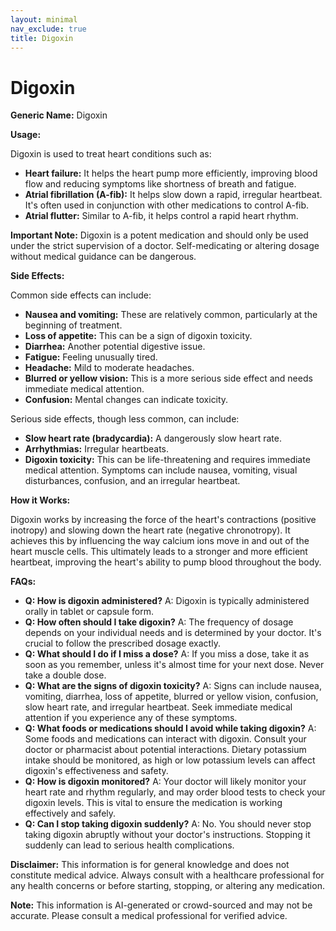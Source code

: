 ```yaml
---
layout: minimal
nav_exclude: true
title: Digoxin
---
```


# Digoxin

**Generic Name:** Digoxin

**Usage:**

Digoxin is used to treat heart conditions such as:

* **Heart failure:**  It helps the heart pump more efficiently, improving blood flow and reducing symptoms like shortness of breath and fatigue.
* **Atrial fibrillation (A-fib):** It helps slow down a rapid, irregular heartbeat.  It's often used in conjunction with other medications to control A-fib.
* **Atrial flutter:** Similar to A-fib, it helps control a rapid heart rhythm.

**Important Note:** Digoxin is a potent medication and should only be used under the strict supervision of a doctor.  Self-medicating or altering dosage without medical guidance can be dangerous.

**Side Effects:**

Common side effects can include:

* **Nausea and vomiting:** These are relatively common, particularly at the beginning of treatment.
* **Loss of appetite:**  This can be a sign of digoxin toxicity.
* **Diarrhea:**  Another potential digestive issue.
* **Fatigue:**  Feeling unusually tired.
* **Headache:**  Mild to moderate headaches.
* **Blurred or yellow vision:** This is a more serious side effect and needs immediate medical attention.
* **Confusion:** Mental changes can indicate toxicity.

Serious side effects, though less common, can include:

* **Slow heart rate (bradycardia):**  A dangerously slow heart rate.
* **Arrhythmias:** Irregular heartbeats.
* **Digoxin toxicity:** This can be life-threatening and requires immediate medical attention.  Symptoms can include nausea, vomiting, visual disturbances, confusion, and an irregular heartbeat.

**How it Works:**

Digoxin works by increasing the force of the heart's contractions (positive inotropy) and slowing down the heart rate (negative chronotropy). It achieves this by influencing the way calcium ions move in and out of the heart muscle cells.  This ultimately leads to a stronger and more efficient heartbeat, improving the heart's ability to pump blood throughout the body.


**FAQs:**

* **Q: How is digoxin administered?** A: Digoxin is typically administered orally in tablet or capsule form.
* **Q: How often should I take digoxin?** A: The frequency of dosage depends on your individual needs and is determined by your doctor.  It's crucial to follow the prescribed dosage exactly.
* **Q: What should I do if I miss a dose?** A:  If you miss a dose, take it as soon as you remember, unless it's almost time for your next dose.  Never take a double dose.
* **Q: What are the signs of digoxin toxicity?** A: Signs can include nausea, vomiting, diarrhea, loss of appetite, blurred or yellow vision, confusion, slow heart rate, and irregular heartbeat.  Seek immediate medical attention if you experience any of these symptoms.
* **Q: What foods or medications should I avoid while taking digoxin?** A: Some foods and medications can interact with digoxin.  Consult your doctor or pharmacist about potential interactions.  Dietary potassium intake should be monitored, as high or low potassium levels can affect digoxin's effectiveness and safety.
* **Q:  How is digoxin monitored?** A: Your doctor will likely monitor your heart rate and rhythm regularly, and may order blood tests to check your digoxin levels. This is vital to ensure the medication is working effectively and safely.
* **Q:  Can I stop taking digoxin suddenly?** A: No. You should never stop taking digoxin abruptly without your doctor's instructions.  Stopping it suddenly can lead to serious health complications.


**Disclaimer:** This information is for general knowledge and does not constitute medical advice.  Always consult with a healthcare professional for any health concerns or before starting, stopping, or altering any medication.


**Note:** This information is AI-generated or crowd-sourced and may not be accurate. Please consult a medical professional for verified advice.